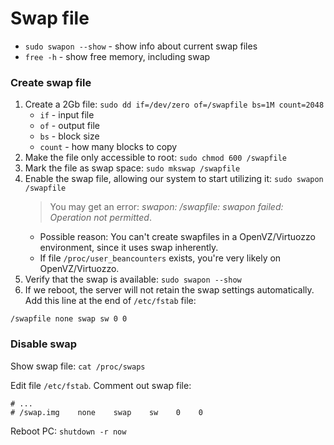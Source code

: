 # Swap file

- `sudo swapon --show` - show info about current swap files
- `free -h` - show free memory, including swap

### Create swap file

1. Create a 2Gb file: `sudo dd if=/dev/zero of=/swapfile bs=1M count=2048`
    - `if` - input file
    - `of` - output file
    - `bs` - block size
    - `count` - how many blocks to copy
2. Make the file only accessible to root: `sudo chmod 600 /swapfile`
3. Mark the file as swap space: `sudo mkswap /swapfile`
4. Enable the swap file, allowing our system to start utilizing it: `sudo swapon /swapfile`
    > You may get an error: *swapon: /swapfile: swapon failed: Operation not permitted*.
    - Possible reason: You can't create swapfiles in a OpenVZ/Virtuozzo environment, since it uses swap inherently.
    - If file `/proc/user_beancounters` exists, you're very likely on OpenVZ/Virtuozzo.
5. Verify that the swap is available: `sudo swapon --show`
6. If we reboot, the server will not retain the swap settings automatically. 
Add this line at the end of `/etc/fstab` file:
```
/swapfile none swap sw 0 0
```

### Disable swap

Show swap file: `cat /proc/swaps`

Edit file `/etc/fstab`. Comment out swap file:

```
# ...
# /swap.img    none    swap    sw    0    0
```

Reboot PC: `shutdown -r now`
